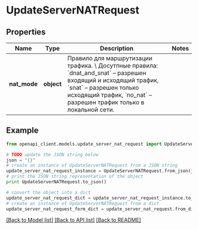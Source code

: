 # UpdateServerNATRequest


## Properties
Name | Type | Description | Notes
------------ | ------------- | ------------- | -------------
**nat_mode** | **object** | Правило для маршрутизации трафика. \\  Досутпные правила: &#x60;dnat_and_snat&#x60; – разрешен входящий и исходящий трафик, &#x60;snat&#x60; – разрешен только исходящий трафик, &#x60;no_nat&#x60; – разрешен трафик только в локальной сети. | 

## Example

```python
from openapi_client.models.update_server_nat_request import UpdateServerNATRequest

# TODO update the JSON string below
json = "{}"
# create an instance of UpdateServerNATRequest from a JSON string
update_server_nat_request_instance = UpdateServerNATRequest.from_json(json)
# print the JSON string representation of the object
print UpdateServerNATRequest.to_json()

# convert the object into a dict
update_server_nat_request_dict = update_server_nat_request_instance.to_dict()
# create an instance of UpdateServerNATRequest from a dict
update_server_nat_request_form_dict = update_server_nat_request.from_dict(update_server_nat_request_dict)
```
[[Back to Model list]](../README.md#documentation-for-models) [[Back to API list]](../README.md#documentation-for-api-endpoints) [[Back to README]](../README.md)


